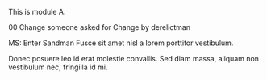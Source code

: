 This is module A.

00
Change someone asked for
Change by derelictman

MS: Enter Sandman
Fusce sit amet nisl a lorem porttitor vestibulum.

Donec posuere leo id erat molestie convallis.
Sed diam massa, aliquam non vestibulum nec, fringilla id mi.
